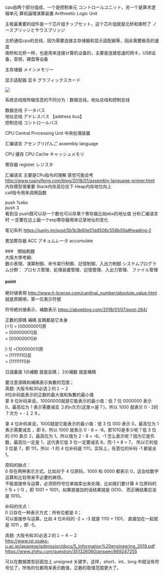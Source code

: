 cpu由两个部分组成，一个是控制单元 コントロールユニット，另一个是算术逻辑单元 算術論理演算装置 Arithmetic Logic Unit

主板最重要的组件是一个芯片组チップセット，这个芯片组就是北桥和南桥了 ノースブリッジとサウスブリッジ

北桥通往cpu的总线，因为需要连接主存储器和显示适配器等，因此需要极高的速度 <br/>
南桥和北桥一样，也是用来连接计算机设备的，主要是连接低速的网卡，USB设备，音频，硬盘等设备

主存储器 メインメモリー

显示适配器 显卡 グラフィックスカード

<img src="https://pic2.zhimg.com/0ed5f597d0418269300757988c622fb1_r.jpg"/>

系统总线按传输信息的不同分为：数据总线，地址总线和控制总线

数据总线 データバス <br/>
地址总线 アドレスバス  【address bus】  <br/> 
控制总线 コントロールバス <br/>

CPU  Central Processing Unit 中央処理装置 <br/>

汇编语言 アセンブリげんご assembly language

CPU 缓存 CPU Cache キャッシュメモリ

寄存器 register レジスタ

汇编语言 主要是CPu指令的理解 感觉可能会考 http://www.ruanyifeng.com/blog/2018/01/assembly-language-primer.html <br/>
内存模型很重要 Stack内存高位往下 Heap内存地位向上  <br/>
call指令用来调用函数  <br/>

push   %ebx<br/>
push   3<br/>
看到没 push既可以存一个数也可以存某个寄存器比如ebx的地址值 分析汇编语言时 一定要在边上画一个esp寄存器用来记录地址的变化

笔记系列 https://juejin.im/post/5b1b3b60e51d4506c556b00a#heading-2

累加寄存器 ACC アキュムレータ accumulate

###　開始刷題 <br/>
大阪大學考綱: <br/>
数の表現、演算制御、命令実行制御、記憶制御、入出力制御
システムプログラム分野：
プロセス管理、処理装置管理、記憶管理、入出力管理、
ファイル管理 <br/>

#### point <br/>
絶対値表現 http://www.it-license.com/cardinal_number/absolute_value.html   就是原碼唄，第一位表示符號

符号絶対値表示、補数表示 https://aboeblog.com/2018/01/07/post-264/

正數的原碼 補碼 反碼都是它本身 <br/>
[+1] = [00000001]原 <br/>
= [00000001]反 <br/>
= [00000001]补 <br/>

[-1] =[10000001]原 <br/>
= [11111110]反 <br/>
= [11111111]补 <br/>

日語裏面 1の補数 就是反碼； 2の補数 就是補碼

要注意源碼和補碼表示負數的范围；<br/>
真题: 大阪令和30必选２的１－２<br/>
8位补码能表示的正数的最大值和負數的最小值<br/>
拿 8 位补码来说，10000000就是它能表示的最小值：低 7 位 0000000 表示 0，最高位为 1 表示需要减去 ２的n次方(这里ｎ是７)，所以 1000 就表示 0 - 2的７次方 = -１２８。

拿 4 位补码来说，1000就是它能表示的最小值：低 3 位 000 表示 0，最高位为 1 表示需要减去  ，即 8，所以 1000 就表示 0 - 8 = -8。那1010是多少呢？低 3 位的 010 表示 2，最高位为 1，所以值为 2 - 8 = -6。-1 怎么表示呢？因为它是负数，最高位一定是 1，这代表它低 3 位一定要减去 8，而-1 + 8 = 7， 所以它的低 3 位是 7，即 111，所以 -1 的 4 位补码是 1111。实际上，任意位的补码 -1 都是全 1。

原码的缺点： <br/>
0 存在两种表示方式。比如对于 4 位原码，1000 和 0000 都表示 0，这会给数字运算和比较带来不必要的麻烦。 <br/>
不能直接参与运算，必须把符号位单独拿出来处理。比如我们要计算 4 位原码的 (-1) + (-1) ，即 1001 + 1001，如果直接加的话结果就是 0010， 而正确结果应该是 1010。

补码的优点： <br/>
0 只存在一种表示方式：所有位都是 0； <br/>
可以直接参与运算。比如 4 位补码的 -2 + -3 就是 1110 + 1101， 直接加在一起就是 1011 ，即 -5。

真题: 大阪令和30必选２的１－４－２<br/>
http://www.ist.osaka-u.ac.jp/japanese/admission/docs/5_Information%20engineering_2019.pdf<br/>
https://www.zhihu.com/question/351326060/answer/869247255<br/>

可以在数据类型前面加上 unsigned 关键字，这样，short、int、long 中就没有符号位了，所有的位都用来表示数值，正数的取值范围更大了。

